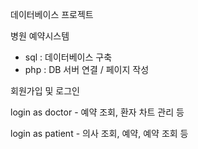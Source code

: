 데이터베이스 프로젝트


병원 예약시스템

- sql : 데이터베이스 구축
- php : DB 서버 연결 / 페이지 작성



회원가입 및 로그인

login as doctor - 예약 조회, 환자 차트 관리 등

login as patient - 의사 조회, 예약, 예약 조회 등
